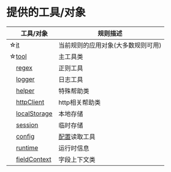 # 提供的工具/对象

| &nbsp;&nbsp;&nbsp;&nbsp;工具/对象 | 规则描述 |
| ------------ | ------------ |
| ☆[it](tools/it.md) | 当前规则的应用对象(大多数规则可用) |
| ☆[tool](tools/tool.md) | 主工具类 |
| &nbsp;&nbsp;&nbsp;&nbsp;[regex](tools/regex.md) | 正则工具 |
| &nbsp;&nbsp;&nbsp;&nbsp;[logger](tools/logger.md) | 日志工具 |
| &nbsp;&nbsp;&nbsp;&nbsp;[helper](tools/helper.md) | 特殊帮助类 |
| &nbsp;&nbsp;&nbsp;&nbsp;[httpClient](tools/httpClient.md) | http相关帮助类 |
| &nbsp;&nbsp;&nbsp;&nbsp;[localStorage](tools/localStorage.md) | 本地存储 |
| &nbsp;&nbsp;&nbsp;&nbsp;[session](tools/session.md) | 临时存储 |
| &nbsp;&nbsp;&nbsp;&nbsp;[config](tools/config.md) | [配置](../local-file-config.md)读取工具 |
| &nbsp;&nbsp;&nbsp;&nbsp;[runtime](tools/runtime.md) | 运行时信息 |
| &nbsp;&nbsp;&nbsp;&nbsp;[fieldContext](tools/fieldContext.md) | 字段上下文类 |